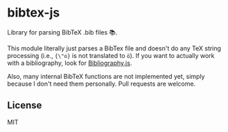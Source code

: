 # bibtex-js 

Library for parsing BibTeX .bib files 📚. 

This module literally just parses a BibTex file and doesn't do any TeX string processing (i.e., `{\"o}` is not translated to `ö`). If you want to actually work with a bibliography, look for [Bibliography.js](https://github.com/digitalheir/bibliography-js).

Also, many internal BibTeX functions are not implemented yet, simply because I don't need them personally. Pull requests are welcome.

## License
MIT
